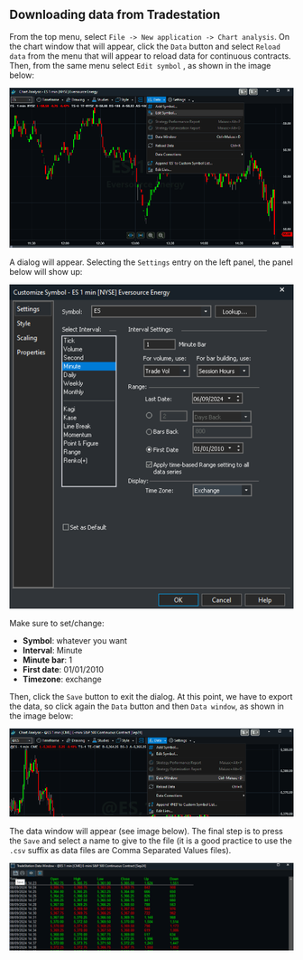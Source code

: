 ## Downloading data from Tradestation

From the top menu, select `File -> New application -> Chart analysis`. On the chart window that will appear, click the 
`Data` button and select `Reload data` from the menu that will appear to reload data for continuous contracts.
Then, from the same menu select `Edit symbol` , as shown in the image below:

![screeshot](ts-chart.png)

A dialog will appear. Selecting the `Settings` entry on the left panel, the panel below will show up:

![screeshot](ts-dialog.png)

Make sure to set/change:
- **Symbol**: whatever you want
- **Interval**: Minute
- **Minute bar**: 1
- **First date**: 01/01/2010
- **Timezone**: exchange

Then, click the `Save` button to exit the dialog. At this point, we have to export the data, so click again the
`Data` button and then `Data window`, as shown in the image below:

![screeshot](ts-chart-2.png)

The data window will appear (see image below). The final step is to press the `Save` and select a name to give to the file
(it is a good practice to use the `.csv` suffix as data files are Comma Separated Values files).

![screeshot](ts-data.png)
